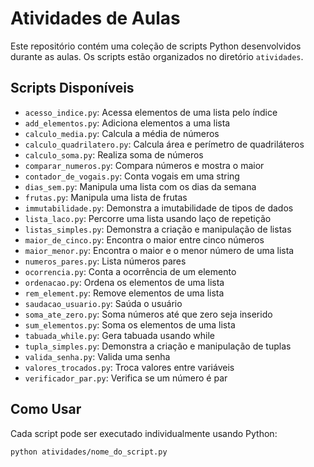 # Atividades de Aulas

Este repositório contém uma coleção de scripts Python desenvolvidos durante as aulas. Os scripts estão organizados no diretório `atividades`.

## Scripts Disponíveis

- `acesso_indice.py`: Acessa elementos de uma lista pelo índice
- `add_elementos.py`: Adiciona elementos a uma lista
- `calculo_media.py`: Calcula a média de números
- `calculo_quadrilatero.py`: Calcula área e perímetro de quadriláteros
- `calculo_soma.py`: Realiza soma de números
- `comparar_numeros.py`: Compara números e mostra o maior
- `contador_de_vogais.py`: Conta vogais em uma string
- `dias_sem.py`: Manipula uma lista com os dias da semana
- `frutas.py`: Manipula uma lista de frutas
- `immutabilidade.py`: Demonstra a imutabilidade de tipos de dados
- `lista_laco.py`: Percorre uma lista usando laço de repetição
- `listas_simples.py`: Demonstra a criação e manipulação de listas
- `maior_de_cinco.py`: Encontra o maior entre cinco números
- `maior_menor.py`: Encontra o maior e o menor número de uma lista
- `numeros_pares.py`: Lista números pares
- `ocorrencia.py`: Conta a ocorrência de um elemento
- `ordenacao.py`: Ordena os elementos de uma lista
- `rem_element.py`: Remove elementos de uma lista
- `saudacao_usuario.py`: Saúda o usuário
- `soma_ate_zero.py`: Soma números até que zero seja inserido
- `sum_elementos.py`: Soma os elementos de uma lista
- `tabuada_while.py`: Gera tabuada usando while
- `tupla_simples.py`: Demonstra a criação e manipulação de tuplas
- `valida_senha.py`: Valida uma senha
- `valores_trocados.py`: Troca valores entre variáveis
- `verificador_par.py`: Verifica se um número é par

## Como Usar

Cada script pode ser executado individualmente usando Python:

```bash
python atividades/nome_do_script.py
```
